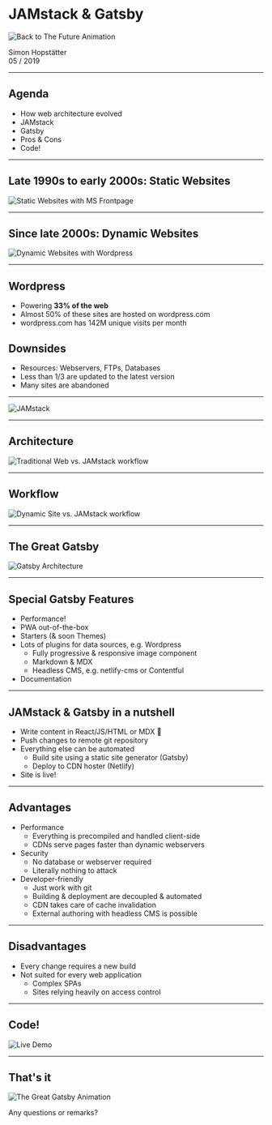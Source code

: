 # JAMstack & Gatsby

![Back to The Future Animation](//media.giphy.com/media/xp0zPWfyPTlYI/giphy.gif)

Simon Hopstätter    
05 / 2019

---

## Agenda

- How web architecture evolved
- JAMstack
- Gatsby
- Pros & Cons
- Code!

---

## Late 1990s to early 2000s: Static Websites

![Static Websites with MS Frontpage](./frontpage.jpg)

---

## Since late 2000s: Dynamic Websites

![Dynamic Websites with Wordpress](./wordpress_screenshot.png)

---

## Wordpress

- Powering **33% of the web**
- Almost 50% of these sites are hosted on wordpress.com
- wordpress.com has 142M unique visits per month

## Downsides

- Resources: Webservers, FTPs, Databases
- Less than 1/3 are updated to the latest version
- Many sites are abandoned

---

![JAMstack](./jamstack.png)

---

## Architecture

![Traditional Web vs. JAMstack workflow](./traditional-web-vs-jamstack.jpg)

---

## Workflow

![Dynamic Site vs. JAMstack workflow](./jamstack-vs-wordpress.png)

---

## The Great Gatsby

![Gatsby Architecture](./gatsby-architecture.png)

---

## Special Gatsby Features

- Performance!
- PWA out-of-the-box
- Starters (& soon Themes)
- Lots of plugins for data sources, e.g. Wordpress
  - Fully progressive & responsive image component
  - Markdown & MDX
  - Headless CMS, e.g. netlify-cms or Contentful
- Documentation

---

## JAMstack & Gatsby in a nutshell

- Write content in React/JS/HTML or MDX 💖
- Push changes to remote git repository
- Everything else can be automated
  - Build site using a static site generator (Gatsby)
  - Deploy to CDN hoster (Netlify)
- Site is live!

---

## Advantages

- Performance
  - Everything is precompiled and handled client-side
  - CDNs serve pages faster than dynamic webservers
- Security
  - No database or webserver required
  - Literally nothing to attack
- Developer-friendly
  - Just work with git
  - Building & deployment are decoupled & automated
  - CDN takes care of cache invalidation
  - External authoring with headless CMS is possible

---

## Disadvantages

- Every change requires a new build
- Not suited for every web application
  - Complex SPAs
  - Sites relying heavily on access control

---

## Code!

![Live Demo](./live-demo.jpg)

---

## That's it

![The Great Gatsby Animation](//cdn.vox-cdn.com/thumbor/t2xNU6eTG3xvDr80Z5ssWb_9EYE=/0x0:800x333/920x613/filters:focal(336x103:464x231):no_upscale()/cdn.vox-cdn.com/uploads/chorus_image/image/55278743/gatsby.1497548146.gif)

Any questions or remarks?